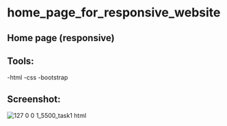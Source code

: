 # home_page_for_responsive_website
## Home page (responsive)

## Tools:
-html  -css -bootstrap

## Screenshot:

![127 0 0 1_5500_task1 html](https://github.com/emanMohamad691/home_page_for_responsive_website/assets/79469282/7d03b93b-1549-4601-976e-5e41987c84c8)

